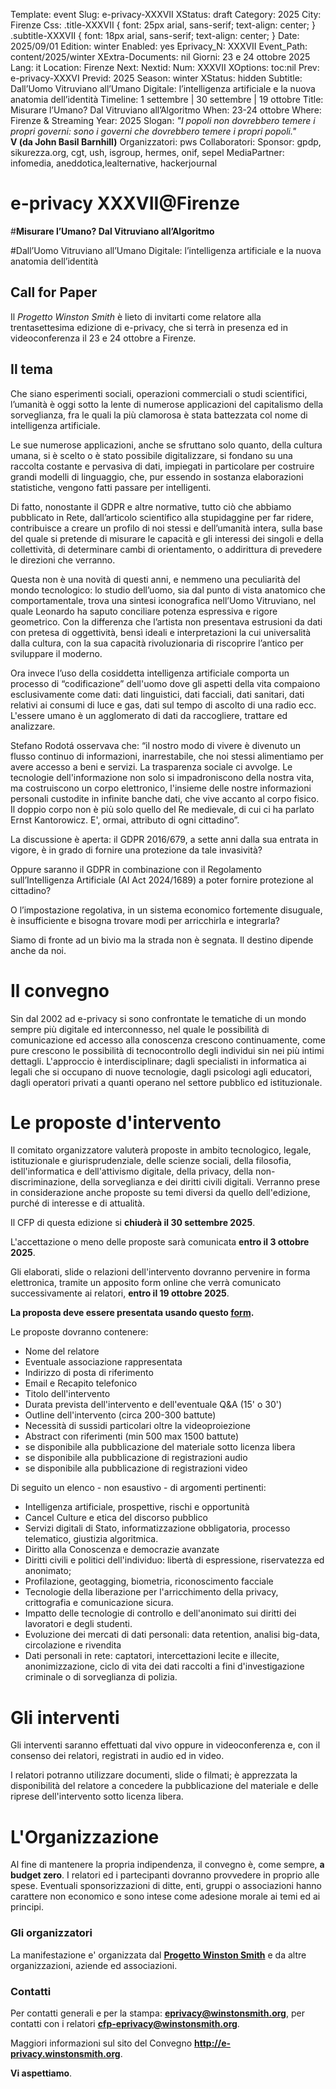 Template: event
Slug: e-privacy-XXXVII
XStatus: draft
Category: 2025
City: Firenze
Css: .title-XXXVII { font: 25px arial, sans-serif; text-align: center; }   .subtitle-XXXVII { font: 18px arial, sans-serif; text-align: center; }
Date: 2025/09/01
Edition: winter
Enabled: yes
Eprivacy_N: XXXVII
Event_Path: content/2025/winter
XExtra-Documents: nil
Giorni: 23 e 24 ottobre 2025
Lang: it
Location: Firenze
Next: 
Nextid: 
Num: XXXVII
XOptions: toc:nil
Prev: e-privacy-XXXVI
Previd: 2025
Season: winter
XStatus: hidden
Subtitle: Dall’Uomo Vitruviano all’Umano Digitale: l’intelligenza artificiale e la nuova anatomia dell’identità
Timeline: 1 settembre | 30 settembre | 19 ottobre
Title: Misurare l’Umano? Dal Vitruviano all’Algoritmo
When: 23-24 ottobre
Where: Firenze & Streaming
Year: 2025
Slogan: <i>"I popoli non dovrebbero temere i propri governi: sono i governi che dovrebbero temere i propri popoli."</i><br/><b>V (da John Basil Barnhill)</b>
Organizzatori: pws
Collaboratori: 
Sponsor: gpdp, sikurezza.org, cgt, ush, isgroup, hermes, onif, sepel
MediaPartner: infomedia, aneddotica,lealternative, hackerjournal

# e-privacy XXXVII@Firenze

#**Misurare l’Umano? Dal Vitruviano all’Algoritmo**

#Dall’Uomo Vitruviano all’Umano Digitale: l’intelligenza artificiale e la nuova anatomia dell’identità


## Call for Paper

Il *Progetto Winston Smith* è lieto di invitarti come relatore alla
trentasettesima edizione di e-privacy, che si terrà in presenza ed in
videoconferenza il 23 e 24 ottobre a Firenze.


## Il tema

Che siano esperimenti sociali, operazioni commerciali o studi scientifici, l’umanità è oggi sotto la lente di numerose applicazioni del capitalismo della sorveglianza, fra le quali la più clamorosa è stata battezzata col nome di intelligenza artificiale.

Le sue numerose applicazioni, anche se sfruttano solo quanto, della cultura umana, si è scelto o è stato possibile digitalizzare, si fondano su una raccolta costante e pervasiva di dati, impiegati in particolare per costruire grandi modelli di linguaggio, che, pur essendo in sostanza elaborazioni statistiche, vengono fatti passare per intelligenti.

Di fatto, nonostante il GDPR e altre normative, tutto ciò che abbiamo pubblicato in Rete, dall’articolo scientifico alla stupidaggine per far ridere, contribuisce a creare un profilo di noi stessi e dell’umanità intera, sulla base del quale si pretende di misurare le capacità e gli interessi dei singoli e della collettività, di determinare cambi di orientamento, o addirittura di prevedere le direzioni che verranno.

Questa non è una novità di questi anni, e nemmeno una peculiarità del mondo tecnologico: lo studio dell’uomo, sia dal punto di vista anatomico che comportamentale, trova una sintesi iconografica nell’Uomo Vitruviano, nel quale Leonardo ha saputo conciliare potenza espressiva e rigore geometrico. Con la differenza che l’artista non presentava estrusioni da dati con pretesa di oggettività, bensì ideali e interpretazioni la cui universalità dalla cultura, con la sua capacità rivoluzionaria di riscoprire l’antico per sviluppare il moderno.

Ora invece l’uso della cosiddetta intelligenza artificiale comporta un processo di “codificazione” dell'uomo dove gli aspetti della vita compaiono esclusivamente come dati: dati linguistici, dati facciali, dati sanitari, dati relativi ai consumi di luce e gas, dati sul tempo di ascolto di una radio ecc. L'essere umano è un agglomerato di dati da raccogliere, trattare ed analizzare. 

Stefano Rodotá osservava che: “il nostro modo di vivere è divenuto un flusso continuo di informazioni, inarrestabile, che noi stessi alimentiamo per avere accesso a beni e servizi. La trasparenza sociale ci avvolge. Le tecnologie dell'informazione non solo si impadroniscono della nostra vita, ma costruiscono un corpo elettronico, l'insieme delle nostre informazioni personali custodite in infinite banche dati, che vive accanto al corpo fisico. Il doppio corpo non è più solo quello del Re medievale, di cui ci ha parlato Ernst Kantorowicz. E', ormai, attributo di ogni cittadino”.

La discussione è aperta: il GDPR 2016/679, a sette anni dalla sua entrata in vigore, è in grado di fornire una protezione da tale invasività? 

Oppure saranno il GDPR in combinazione con il Regolamento sull’Intelligenza Artificiale (AI Act 2024/1689) a poter fornire protezione al cittadino? 

O l’impostazione regolativa, in un sistema economico fortemente disuguale, è insufficiente e bisogna trovare modi per arricchirla e integrarla? 

Siamo di fronte ad un bivio ma la strada non è segnata. Il destino dipende anche da noi.


# Il convegno

Sin dal 2002 ad e-privacy si sono confrontate le tematiche di un mondo
sempre più digitale ed interconnesso, nel quale le possibilità di
comunicazione ed accesso alla conoscenza crescono continuamente, come
pure crescono le possibilità di tecnocontrollo degli individui sin nei
più intimi dettagli. L'approccio è interdisciplinare; dagli specialisti
in informatica ai legali che si occupano di nuove tecnologie, dagli
psicologi agli educatori, dagli operatori privati a quanti operano nel
settore pubblico ed istituzionale.


# Le proposte d'intervento

Il comitato organizzatore valuterà proposte in ambito tecnologico,
legale, istituzionale e giurisprudenziale, delle scienze sociali, della
filosofia, dell'informatica e dell'attivismo digitale, della privacy,
della non-discriminazione, della sorveglianza e dei diritti civili
digitali. Verranno prese in considerazione anche proposte su temi
diversi da quello dell'edizione, purché di interesse e di attualità.

Il CFP di questa edizione si **chiuderà il 30 settembre 2025**.

L'accettazione o meno delle proposte sarà comunicata **entro il 3 ottobre 2025**.

Gli elaborati, slide o relazioni dell'intervento dovranno pervenire in
forma elettronica, tramite un apposito form online che verrà comunicato
successivamente ai relatori, **entro il 19 ottobre 2025**.

**La proposta deve essere presentata usando questo
[form](https://e-privacy.winstonsmith.org/e-privacy-proposta-talk.html).**

Le proposte dovranno contenere:

-   Nome del relatore
-   Eventuale associazione rappresentata
-   Indirizzo di posta di riferimento
-   Email e Recapito telefonico
-   Titolo dell'intervento
-   Durata prevista dell'intervento e dell'eventuale Q&A (15' o 30')
-   Outline dell'intervento (circa 200-300 battute)
-   Necessità di sussidi particolari oltre la videoproiezione
-   Abstract con riferimenti (min 500 max 1500 battute)
-   se disponibile alla pubblicazione del materiale sotto licenza libera
-   se disponibile alla pubblicazione di registrazioni audio
-   se disponibile alla pubblicazione di registrazioni video

Di seguito un elenco - non esaustivo - di argomenti pertinenti:

-   Intelligenza artificiale, prospettive, rischi e opportunità
-   Cancel Culture e etica del discorso pubblico
-   Servizi digitali di Stato, informatizzazione obbligatoria, processo
    telematico, giustizia algoritmica.
-   Diritto alla Conoscenza e democrazie avanzate
-   Diritti civili e politici dell'individuo: libertà di espressione,
    riservatezza ed anonimato;
-   Profilazione, geotagging, biometria, riconoscimento facciale
-   Tecnologie della liberazione per l'arricchimento della privacy,
    crittografia e comunicazione sicura.
-   Impatto delle tecnologie di controllo e dell'anonimato sui diritti dei
    lavoratori e degli studenti.
-   Evoluzione dei mercati di dati personali: data retention, analisi
    big-data, circolazione e rivendita
-   Dati personali in rete: captatori, intercettazioni lecite e illecite,
    anonimizzazione, ciclo di vita dei dati raccolti a fini
    d'investigazione criminale o di sorveglianza di polizia.


# Gli interventi

Gli interventi saranno effettuati dal vivo oppure in videoconferenza e,
con il consenso dei relatori, registrati in audio ed in video.

I relatori potranno utilizzare documenti, slide o filmati; è apprezzata
la disponibilità del relatore a concedere la pubblicazione del materiale
e delle riprese dell'intervento sotto licenza libera.


# L'Organizzazione

Al fine di mantenere la propria indipendenza, il convegno è, come
sempre, **a budget zero**. I relatori ed i partecipanti dovranno
provvedere in proprio alle spese. Eventuali sponsorizzazioni di ditte,
enti, gruppi o associazioni hanno carattere non economico e sono intese
come adesione morale ai temi ed ai principi.


### Gli organizzatori

La manifestazione e' organizzata dal
[**Progetto Winston Smith**](http://pws.winstonsmith.org/) e da altre
organizzazioni, aziende ed associazioni.


### Contatti

Per contatti generali e per la stampa:
[**eprivacy@winstonsmith.org**](mailto:eprivacy@winstonsmith.org), per
contatti con i relatori
[**cfp-eprivacy@winstonsmith.org**](mailto:cfp-eprivacy@winstonsmith.org).

Maggiori informazioni sul sito del Convegno
[**<http://e-privacy.winstonsmith.org>**](http://e-privacy.winstonsmith.org/).

**Vi aspettiamo**.

